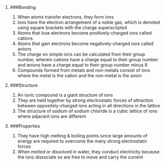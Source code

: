 1. ###Bonding

    1. When atoms transfer electrons, they form ions
    2. Ions have the electron arrangement of a noble gas, which is denoted using square brackets with the charge superscripted
    3. Atoms that lose electrons become positively-charged ions called cations
    4. Atoms that gain electrons become negatively-charged ions called anions
    5. The charge on simple ions can be calculated from their group number, wherein cations have a charge equal to their group number and anions have a charge equal to their group number minus 8
    6. Compounds formed from metals and non-metals consist of ions where the metal is the cation and the non-metal is the anion
2. ###Structure

    1. An ionic compound is a giant structure of ions
    2. They are held together by strong electrostatic forces of attraction between oppositely-charged ions acting in all directions in the lattice
    3. The structure of sodium of sodium chloride is a cubic lattice of ions where adjacent ions are different
3. ###Properties

    1. They have high melting & boiling points since large amounts of energy are required to overcome the many strong electrostatic forces
    2. When melted or dissolved in water, they conduct electricity because the ions dissociate so are free to move and carry the current
